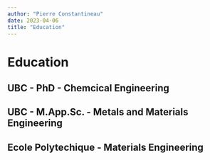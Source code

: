 ```yaml
---
author: "Pierre Constantineau"
date: 2023-04-06
title: "Education"
---
```

# Education

## UBC - PhD - Chemcical Engineering

## UBC - M.App.Sc. - Metals and Materials Engineering

## Ecole Polytechique - Materials Engineering
